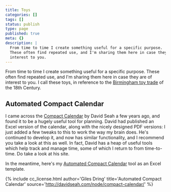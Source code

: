 ```yaml
---
title: Toys
categories: []
tags: []
status: publish
type: page
published: true
meta: {}
description: |
  From time to time I create something useful for a specific purpose.
  These often find repeated use, and I'm sharing them here in case they are of
  interest to you. 
---
```

From time to time I create something useful for a specific purpose.
These often find repeated use, and I'm sharing them here in case they are of
interest to you. I call these toys, in reference to the
[Birmingham toy trade][TOYS]
of the 18th Century.

[TOYS]: http://en.wikipedia.org/wiki/Birmingham_toy_industry

## Automated Compact Calendar

I came across the [Compact Calendar][CC] by David Seah a few years ago, and
found it to be a hugely useful tool for planning. David had published an
Excel version of the calendar, along with the nicely designed PDF versions:
I just added a few tweaks to this to work the way my
brain does. He's continued to develop it, and now has similar functionality,
and I recommend you take a look at this as well. In fact, David has a heap of
useful tools which help track and manage time, some of which I return to from
time-to-time. Do take a look at his site.

In the meantime, here's my [Automated Compact Calendar][ACC] tool as an Excel
template.

{% include cc_license.html author='Giles Dring' title='Automated Compact Calendar' source='http://davidseah.com/node/compact-calendar/' %}



[CC]:  http://davidseah.com/node/compact-calendar/ "Link to the David Seah Compact Calendar"
[ACC]: https://dl.dropboxusercontent.com/u/368534/AutomatedCompactCalendar.XLT
